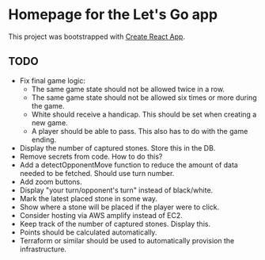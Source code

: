 # Homepage for the Let's Go app

This project was bootstrapped with [Create React App](https://github.com/facebook/create-react-app).

## TODO

- Fix final game logic:
  - The same game state should not be allowed twice in a row.
  - The same game state should not be allowed six times or more during the game.
  - White should receive a handicap. This should be set when creating a new game.
  - A player should be able to pass. This also has to do with the game ending.
- Display the number of captured stones. Store this in the DB.
- Remove secrets from code. How to do this?
- Add a detectOpponentMove function to reduce the amount of data needed to be fetched. Should use turn number.
- Add zoom buttons.
- Display "your turn/opponent's turn" instead of black/white.
- Mark the latest placed stone in some way.
- Show where a stone will be placed if the player were to click.
- Consider hosting via AWS amplify instead of EC2.
- Keep track of the number of captured stones. Display this.
- Points should be calculated automatically.
- Terraform or similar should be used to automatically provision the infrastructure.

